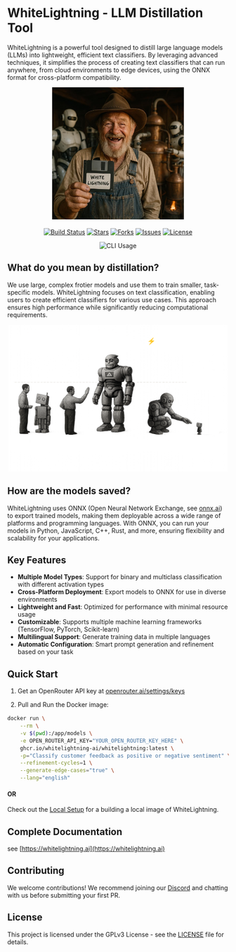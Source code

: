 # WhiteLightning - LLM Distillation Tool

WhiteLightning is a powerful tool designed to distill large language models (LLMs) into lightweight, efficient text classifiers. By leveraging advanced techniques, it simplifies the process of creating text classifiers that can run anywhere, from cloud environments to edge devices, using the ONNX format for cross-platform compatibility.

<p align="center">
   <img src="media/moonshiner_floppy.jpeg" width="300" height="300" alt="Moonshiner">
   <br><br>
  <a href="https://github.com/whitelightning-ai/whitelightning/actions"><img src="https://img.shields.io/github/actions/workflow/status/whitelightning-ai/whitelightning/ci.yml?branch=main&style=flat-square" alt="Build Status"></a>
  <a href="https://github.com/whitelightning-ai/whitelightning/stargazers"><img src="https://img.shields.io/github/stars/whitelightning-ai/whitelightning?style=flat-square" alt="Stars"></a>
  <a href="https://github.com/whitelightning-ai/whitelightning/network/members"><img src="https://img.shields.io/github/forks/whitelightning-ai/whitelightning?style=flat-square" alt="Forks"></a>
  <a href="https://github.com/whitelightning-ai/whitelightning/issues"><img src="https://img.shields.io/github/issues/whitelightning-ai/whitelightning?style=flat-square" alt="Issues"></a>
  <a href="https://github.com/whitelightning-ai/whitelightning/blob/main/LICENSE"><img src="https://img.shields.io/github/license/whitelightning-ai/whitelightning?style=flat-square" alt="License"></a>
</p>

<p align="center">
   <img src="media/demo.gif" width="500" alt="CLI Usage">
</p>

## What do you mean by distillation?

We use large, complex frotier models and use them to train  smaller, task-specific models. WhiteLightning focuses on text classification, enabling users to create efficient classifiers for various use cases. This approach ensures high performance while significantly reducing computational requirements.

<p align="center">
   <img src="media/wl-metaphor.png" width="500" alt="The white lightning metaphor">
</p>

## How are the models saved?

WhiteLightning uses ONNX (Open Neural Network Exchange, see [onnx.ai](https://onnx.ai/)) to export trained models, making them deployable across a wide range of platforms and programming languages. With ONNX, you can run your models in Python, JavaScript, C++, Rust, and more, ensuring flexibility and scalability for your applications.

## Key Features

- **Multiple Model Types**: Support for binary and multiclass classification with different activation types
- **Cross-Platform Deployment**: Export models to ONNX for use in diverse environments
- **Lightweight and Fast**: Optimized for performance with minimal resource usage
- **Customizable**: Supports multiple machine learning frameworks (TensorFlow, PyTorch, Scikit-learn)
- **Multilingual Support**: Generate training data in multiple languages
- **Automatic Configuration**: Smart prompt generation and refinement based on your task

## Quick Start

1. Get an OpenRouter API key at [openrouter.ai/settings/keys](https://openrouter.ai/settings/keys)

1. Pull and Run the Docker image:

```bash
docker run \
	--rm \
	-v $(pwd):/app/models \
	-e OPEN_ROUTER_API_KEY="YOUR_OPEN_ROUTER_KEY_HERE" \
	ghcr.io/whitelightning-ai/whitelightning:latest \
	-p="Classify customer feedback as positive or negative sentiment" \
	--refinement-cycles=1 \
	--generate-edge-cases="true" \
	--lang="english"
```

#### OR

Check out the [Local Setup](docs/docker/README.md) for a building a local image of WhiteLightning.

## Complete Documentation

see [https://whitelightning.ai](https://whitelightning.ai)

## Contributing

We welcome contributions! We recommend joining our [Discord](https://discord.com/invite/QDj8NS2yDt) and chatting with us before submitting your first PR.

## License

This project is licensed under the GPLv3 License - see the [LICENSE](LICENSE) file for details.
